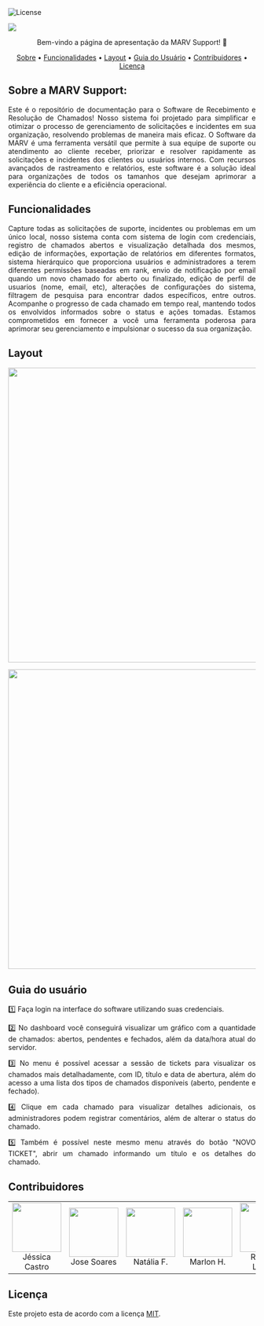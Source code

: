 <img alt="License" src="https://img.shields.io/badge/license-MIT-brightgreen">  

<img src="https://github.com/MARVSupport/.github/assets/114708609/44b51071-aa31-44e0-8a97-7cc7111acbdd"> </p>


 <p align="center"> 
 Bem-vindo a página de apresentação da MARV Support! 👋 <p/>

 <p align="center">
 <a href="#sobre-a-marv-support">Sobre</a> •
 <a href="#funcionalidades">Funcionalidades</a> •
 <a href="#layout">Layout</a> •
 <a href="#guia-do-usuário">Guia do Usuário</a> •
 <a href="#contribuidores">Contribuidores</a> • 
 <a href="#licença">Licença</a>
</p>

## Sobre a MARV Support: 
<p align="justify">
Este é o repositório de documentação para o Software de Recebimento e Resolução de Chamados! Nosso sistema foi projetado para simplificar e otimizar o processo de gerenciamento de solicitações e incidentes em sua organização, resolvendo problemas de maneira mais eficaz.  O Software da MARV  é uma ferramenta versátil que permite à sua equipe de suporte ou atendimento ao cliente receber, priorizar e resolver rapidamente as solicitações e incidentes dos clientes ou usuários internos. Com recursos avançados de rastreamento e relatórios, este software é a solução ideal para organizações de todos os tamanhos que desejam aprimorar a experiência do cliente e a eficiência operacional. </p>


## Funcionalidades
<p align="justify">Capture todas as solicitações de suporte, incidentes ou problemas em um único local, nosso sistema conta com sistema de login com credenciais, registro de chamados abertos e visualização detalhada dos mesmos, edição de informações, exportação de relatórios em diferentes formatos, sistema hierárquico que proporciona usuários e administradores a terem diferentes permissões baseadas em rank, envio de notificação por email quando um novo chamado for aberto ou finalizado, edição de perfil de usuarios (nome, email, etc), alterações de configurações do sistema, filtragem de pesquisa para encontrar dados específicos, entre outros. 
Acompanhe o progresso de cada chamado em tempo real, mantendo todos os envolvidos informados sobre o status e ações tomadas.
Estamos comprometidos em fornecer a você uma ferramenta poderosa para aprimorar seu gerenciamento e impulsionar o sucesso da sua organização. </p>



## Layout

<p align="center"> <img  src="https://github.com/MARVSupport/.github/assets/114708609/75d50787-6697-46ee-8ec6-2df58d63f361"  width="600px;"> </p>
<p align="center"> <img src="https://github.com/MARVSupport/.github/assets/114708609/0c07face-c962-4666-841f-208967276de1" width="610">

 
## Guia do usuário
<p align="justify">1️⃣ Faça login na interface do software utilizando suas credenciais.</p>
<p align="justify">2️⃣ No dashboard você conseguirá visualizar um gráfico com a quantidade de chamados: abertos, pendentes e fechados, além da data/hora atual do servidor.</p>
<p align="justify">3️⃣ No menu é possível acessar a sessão de tickets para visualizar os chamados mais detalhadamente, com ID, título e data de abertura, além do acesso a uma lista dos tipos de chamados disponíveis (aberto, pendente e fechado).<p/>
<p align="justify">4️⃣ Clique em cada chamado para visualizar detalhes adicionais, os administradores podem registrar comentários, além de alterar o status do chamado.</p>
<p align="justify">5️⃣ Também é possível neste mesmo menu através do botão "NOVO TICKET", abrir um chamado informando um título e os detalhes do chamado.</p>



## Contribuidores

<table>
 <tr> 
    <td align="center"> <img  src="https://github.com/MARVSupport/.github/assets/114708609/7b5a51e0-e429-4e14-b6a9-4cf0e66ebc8c" width=100px> <br/> Jéssica Castro </td>
    <td align="center"> <img  src="https://github.com/MARVSupport/.github/assets/114708609/1202f1ae-d088-4dc8-8ed4-e248f4caf831" width=100px> <br/> Jose Soares </td>
    <td align="center"> <img  src="https://github.com/MARVSupport/Perfil/assets/114708609/b88d7774-7503-47d9-948e-91caabde01f6" width=100px> <br/> Natália F. </td>
    <td align="center"> <img  src="https://github.com/MARVSupport/Perfil/assets/114708609/d67a297e-8a1c-477d-b362-9a8f66582743" width=100px> <br/> Marlon H. </td>
    <td align="center"> <img  src="https://github.com/MARVSupport/Perfil/assets/114708609/38d26713-0fd1-4402-a8d8-4e2aeb1a41ad" width=100px> <br/> Rebeca Louise </td>
    <td align="center"> <img  src="https://github.com/MARVSupport/Perfil/assets/114708609/bb8c7630-56b9-4543-a159-d45c2f4c6617" width=100px> <br/> Taise Ferreira </td>
    <td align="center"> <img  src="https://github.com/MARVSupport/Perfil/assets/114708609/ed65b2ca-1cd4-4d2b-90ad-02a900dc26b1" width=100px> <br/> Victor Silva </td>
    </tr>
</table> 


## Licença
Este projeto esta de acordo com a licença [MIT](./LICENSE).
